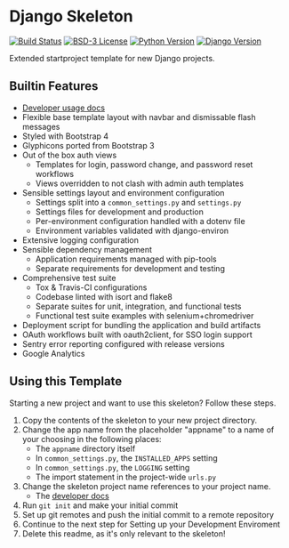 # Django Skeleton

[![Build Status](https://travis-ci.org/ITNG/django-skeleton.svg?branch=master)](https://travis-ci.org/ITNG/django-skeleton)
[![BSD-3 License](https://img.shields.io/github/license/ITNG/django-skeleton.svg)]()
[![Python Version](https://img.shields.io/badge/Python-3.6-blue.svg)]()
[![Django Version](https://img.shields.io/badge/Django-1.11-blue.svg)]()


Extended startproject template for new Django projects.

## Builtin Features

- [Developer usage docs](.docs)
- Flexible base template layout with navbar and dismissable flash messages
- Styled with Bootstrap 4
- Glyphicons ported from Bootstrap 3
- Out of the box auth views
    - Templates for login, password change, and password reset workflows
    - Views overridden to not clash with admin auth templates
- Sensible settings layout and environment configuration
    - Settings split into a `common_settings.py` and `settings.py`
    - Settings files for development and production
    - Per-environment configuration handled with a dotenv file
    - Environment variables validated with django-environ
- Extensive logging configuration
- Sensible dependency management
    - Application requirements managed with pip-tools
    - Separate requirements for development and testing
- Comprehensive test suite
    - Tox & Travis-CI configurations
    - Codebase linted with isort and flake8
    - Separate suites for unit, integration, and functional tests
    - Functional test suite examples with selenium+chromedriver
- Deployment script for bundling the application and build artifacts
- OAuth workflows built with oauth2client, for SSO login support
- Sentry error reporting configured with release versions
- Google Analytics


## Using this Template

Starting a new project and want to use this skeleton? Follow these steps.

1. Copy the contents of the skeleton to your new project directory.
2. Change the app name from the placeholder "appname" to a name of your
choosing in the following places:
    - The `appname` directory itself
    - In `common_settings.py`, the `INSTALLED_APPS` setting
    - In `common_settings.py`, the `LOGGING` setting
    - The import statement in the project-wide `urls.py`
3. Change the skeleton project name references to your project name.
    - The [developer docs](.docs)
4. Run `git init` and make your initial commit
5. Set up git remotes and push the initial commit to a remote repository
6. Continue to the next step for Setting up your Development Enviroment
7. Delete this readme, as it's only relevant to the skeleton!
